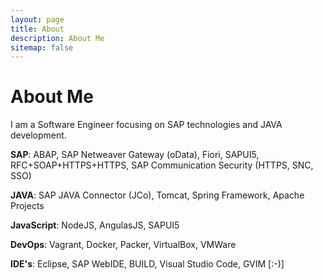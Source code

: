 ```yaml
---
layout: page
title: About
description: About Me
sitemap: false
---
```


# About Me

I am a Software Engineer focusing on SAP technologies and JAVA development. 

**SAP**: ABAP, SAP Netweaver Gateway (oData), Fiori, SAPUI5, RFC+SOAP+HTTPS+HTTPS, SAP Communication Security (HTTPS, SNC, SSO)

**JAVA**: SAP JAVA Connector (JCo), Tomcat, Spring Framework, Apache Projects

**JavaScript**: NodeJS, AngulasJS, SAPUI5

**DevOps**: Vagrant, Docker, Packer, VirtualBox, VMWare

**IDE's**: Eclipse, SAP WebIDE, BUILD, Visual Studio Code, GVIM [:-)]
